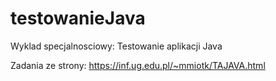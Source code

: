 # testowanieJava

Wyklad specjalnosciowy: Testowanie aplikacji Java

Zadania ze strony:
https://inf.ug.edu.pl/~mmiotk/TAJAVA.html
